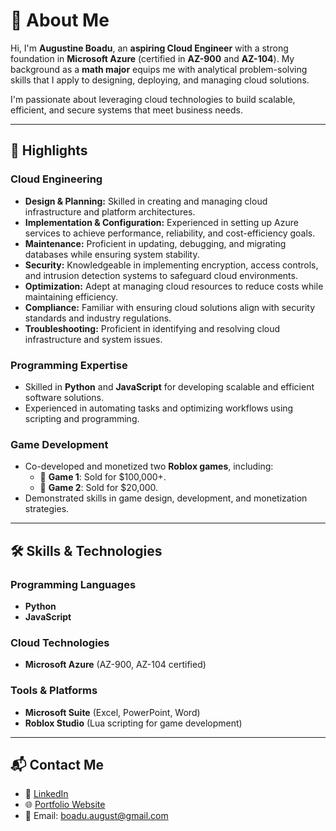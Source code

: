   # 👋 About Me  
Hi, I'm **Augustine Boadu**, an **aspiring Cloud Engineer** with a strong foundation in **Microsoft Azure** (certified in **AZ-900** and **AZ-104**). My background as a **math major** equips me with analytical problem-solving skills that I apply to designing, deploying, and managing cloud solutions.  

I'm passionate about leveraging cloud technologies to build scalable, efficient, and secure systems that meet business needs.  

---

## 🌟 Highlights  

### **Cloud Engineering**  
- **Design & Planning:** Skilled in creating and managing cloud infrastructure and platform architectures.  
- **Implementation & Configuration:** Experienced in setting up Azure services to achieve performance, reliability, and cost-efficiency goals.  
- **Maintenance:** Proficient in updating, debugging, and migrating databases while ensuring system stability.  
- **Security:** Knowledgeable in implementing encryption, access controls, and intrusion detection systems to safeguard cloud environments.  
- **Optimization:** Adept at managing cloud resources to reduce costs while maintaining efficiency.  
- **Compliance:** Familiar with ensuring cloud solutions align with security standards and industry regulations.  
- **Troubleshooting:** Proficient in identifying and resolving cloud infrastructure and system issues.  

### **Programming Expertise**  
- Skilled in **Python** and **JavaScript** for developing scalable and efficient software solutions.  
- Experienced in automating tasks and optimizing workflows using scripting and programming.  

### **Game Development**  
- Co-developed and monetized two **Roblox games**, including:  
  - 🚀 **Game 1**: Sold for $100,000+.  
  - 🎯 **Game 2**: Sold for $20,000.  
- Demonstrated skills in game design, development, and monetization strategies.  

---

## 🛠️ Skills & Technologies  

### **Programming Languages**  
- **Python**  
- **JavaScript**  

### **Cloud Technologies**  
- **Microsoft Azure** (AZ-900, AZ-104 certified)  

### **Tools & Platforms**  
- **Microsoft Suite** (Excel, PowerPoint, Word)  
- **Roblox Studio** (Lua scripting for game development)  

---

## 📬 Contact Me  
- 💼 [LinkedIn](https://www.linkedin.com/in/augustine-boadu)  
- 🌐 [Portfolio Website](#)  
- 📧 Email: boadu.august@gmail.com
